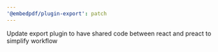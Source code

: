 ```yaml
---
'@embedpdf/plugin-export': patch
---
```


Update export plugin to have shared code between react and preact to simplify workflow

